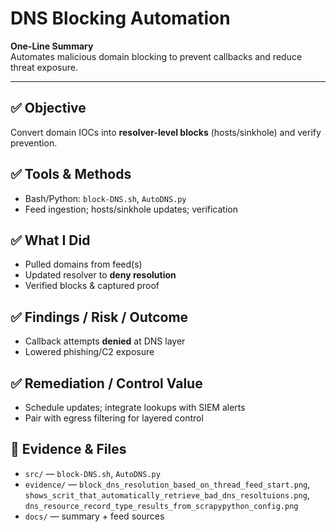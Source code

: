 # DNS Blocking Automation

**One-Line Summary**  
Automates malicious domain blocking to prevent callbacks and reduce threat exposure.

---

## ✅ Objective
Convert domain IOCs into **resolver-level blocks** (hosts/sinkhole) and verify prevention.

## ✅ Tools & Methods
- Bash/Python: `block-DNS.sh`, `AutoDNS.py`
- Feed ingestion; hosts/sinkhole updates; verification

## ✅ What I Did
- Pulled domains from feed(s)
- Updated resolver to **deny resolution**
- Verified blocks & captured proof

## ✅ Findings / Risk / Outcome
- Callback attempts **denied** at DNS layer
- Lowered phishing/C2 exposure

## ✅ Remediation / Control Value
- Schedule updates; integrate lookups with SIEM alerts
- Pair with egress filtering for layered control

## 📁 Evidence & Files
- `src/` — `block-DNS.sh`, `AutoDNS.py`
- `evidence/` — `block_dns_resolution_based_on_thread_feed_start.png`, `shows_scrit_that_automatically_retrieve_bad_dns_resoltuions.png`, `dns_resource_record_type_results_from_scrapypython_config.png`
- `docs/` — summary + feed sources
